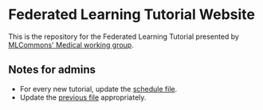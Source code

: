 # Federated Learning Tutorial Website

This is the repository for the Federated Learning Tutorial presented by [MLCommons' Medical working group](https://mlcommons.org/working-groups/data/medical/).


## Notes for admins

- For every new tutorial, update the [schedule file](./docs/schedule.md).
- Update the [previous file](./docs/previous.md) appropriately.
